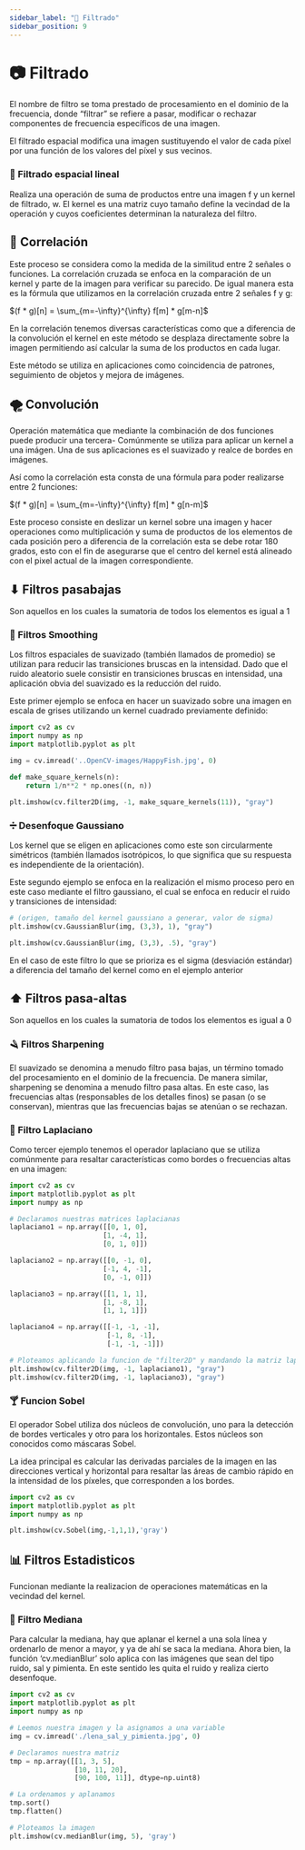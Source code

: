 ```yaml
---
sidebar_label: "📝 Filtrado"
sidebar_position: 9
---
```


# 📷 Filtrado

El nombre de filtro se toma prestado de procesamiento en el dominio de la frecuencia, donde “filtrar” se refiere a pasar, modificar o rechazar componentes de frecuencia específicos de una imagen.

El filtrado espacial modifica una imagen sustituyendo el valor de cada píxel por una función de los valores del píxel y sus vecinos.

### 🌌 Filtrado espacial lineal

Realiza una operación de suma de productos entre una imagen f y un kernel de filtrado, w. El kernel es una matriz cuyo tamaño define la vecindad de la operación y cuyos coeficientes determinan la naturaleza del filtro.

## 🧀 Correlación

Este proceso se considera como la medida de la similitud entre 2 señales o funciones.
La correlación cruzada se enfoca en la comparación de un kernel y parte de la imagen para verificar su parecido.
De igual manera esta es la fórmula que utilizamos en la correlación cruzada entre 2 señales f y g:

$(f * g)[n] = \sum_{m=-\infty}^{\infty} f[m] * g[m-n]$

En la correlación tenemos diversas características como que a diferencia de la convolución el kernel en este método se desplaza directamente sobre la imagen permitiendo así calcular la suma de los productos en cada lugar.

Este método se utiliza en aplicaciones como coincidencia de patrones, seguimiento de objetos y mejora de imágenes.

## 🌪 Convolución

Operación matemática que mediante la combinación de dos funciones puede producir una tercera-
Comúnmente se utiliza para aplicar un kernel a una imágen. Una de sus aplicaciones es el suavizado y realce de bordes en imágenes.

Así como la correlación esta consta de una fórmula para poder realizarse entre 2 funciones:

$(f * g)[n] = \sum_{m=-\infty}^{\infty} f[m] * g[n-m]$

Este proceso consiste en deslizar un kernel sobre una imagen y hacer operaciones como multiplicación y suma de productos de los elementos de cada posición pero a diferencia de la correlación esta se debe rotar 180 grados, esto con el fin de asegurarse que el centro del kernel está alineado con el pixel actual de la imagen correspondiente.

## ⬇ Filtros pasabajas

Son aquellos en los cuales la sumatoria de todos los elementos es igual a 1

### 🧽 Filtros Smoothing

Los filtros espaciales de suavizado (también llamados de promedio) se utilizan para reducir las transiciones bruscas en la intensidad. Dado que el ruido aleatorio suele consistir en transiciones bruscas en intensidad, una aplicación obvia del suavizado es la reducción del ruido.

Este primer ejemplo se enfoca en hacer un suavizado sobre una imagen en escala de grises utilizando un kernel cuadrado previamente definido:

```python title="Filtro smoothing"
import cv2 as cv
import numpy as np
import matplotlib.pyplot as plt

img = cv.imread('..OpenCV-images/HappyFish.jpg', 0)

def make_square_kernels(n):
    return 1/n**2 * np.ones((n, n))

plt.imshow(cv.filter2D(img, -1, make_square_kernels(11)), "gray")
```

### ➗ Desenfoque Gaussiano

Los kernel que se eligen en aplicaciones como este son circularmente simétricos (también llamados isotrópicos, lo que significa que su respuesta es independiente de la orientación).

Este segundo ejemplo se enfoca en la realización el mismo proceso pero en este caso mediante el filtro gaussiano, el cual se enfoca en reducir el ruido y transiciones de intensidad:

```python title="Desenfoque Gaussiano 1"
# (origen, tamaño del kernel gaussiano a generar, valor de sigma)
plt.imshow(cv.GaussianBlur(img, (3,3), 1), "gray")
```

```python title="Desenfoque Gaussiano 2"
plt.imshow(cv.GaussianBlur(img, (3,3), .5), "gray")
```

En el caso de este filtro lo que se prioriza es el sigma (desviación estándar) a diferencia del tamaño del kernel como en el ejemplo anterior

## ⬆ Filtros pasa-altas

Son aquellos en los cuales la sumatoria de todos los elementos es igual a 0

### 🪒 Filtros Sharpening

El suavizado se denomina a menudo filtro pasa bajas, un término tomado del procesamiento en el dominio de la frecuencia. De manera similar, sharpening se denomina a menudo filtro pasa altas. En este caso, las frecuencias altas (responsables de los detalles finos) se pasan (o se conservan), mientras que las frecuencias bajas se atenúan o se rechazan.

### 🦁 Filtro Laplaciano

Como tercer ejemplo tenemos el operador laplaciano que se utiliza comúnmente para resaltar características como bordes o frecuencias altas en una imagen:

```python title="Filtro Laplaciano"
import cv2 as cv
import matplotlib.pyplot as plt
import numpy as np

# Declaramos nuestras matrices laplacianas
laplaciano1 = np.array([[0, 1, 0],
                       [1, -4, 1],
                       [0, 1, 0]])

laplaciano2 = np.array([[0, -1, 0],
                       [-1, 4, -1],
                       [0, -1, 0]])

laplaciano3 = np.array([[1, 1, 1],
                       [1, -8, 1],
                       [1, 1, 1]])

laplaciano4 = np.array([[-1, -1, -1],
                        [-1, 8, -1],
                        [-1, -1, -1]])

# Ploteamos aplicando la funcion de "filter2D" y mandando la matriz laplaciana como argumento
plt.imshow(cv.filter2D(img, -1, laplaciano1), "gray")
plt.imshow(cv.filter2D(img, -1, laplaciano3), "gray")
```

### 🍸 Funcion Sobel

El operador Sobel utiliza dos núcleos de convolución, uno para la detección de bordes verticales y otro para los horizontales. Estos núcleos son conocidos como máscaras Sobel.

La idea principal es calcular las derivadas parciales de la imagen en las direcciones vertical y horizontal para resaltar las áreas de cambio rápido en la intensidad de los píxeles, que corresponden a los bordes.

```python title="Funcion Sobel"
import cv2 as cv
import matplotlib.pyplot as plt
import numpy as np

plt.imshow(cv.Sobel(img,-1,1,1),'gray')
```

## 📊 Filtros Estadisticos

Funcionan mediante la realizacion de operaciones matemáticas en la vecindad del kernel.

### 🧮 Filtro Mediana

Para calcular la mediana, hay que aplanar el kernel a una sola línea y ordenarlo de menor a mayor, y ya de ahí se saca la mediana. Ahora bien, la función ‘cv.medianBlur’ solo aplica con las imágenes que sean del tipo ruido, sal y pimienta. En este sentido les quita el ruido y realiza cierto desenfoque.

```python title="Filtro Mediana"
import cv2 as cv
import matplotlib.pyplot as plt
import numpy as np

# Leemos nuestra imagen y la asignamos a una variable
img = cv.imread('./lena_sal_y_pimienta.jpg', 0)

# Declaramos nuestra matriz
tmp = np.array([[1, 3, 5],
                [10, 11, 20],
                [90, 100, 11]], dtype=np.uint8)

# La ordenamos y aplanamos
tmp.sort()
tmp.flatten()

# Ploteamos la imagen
plt.imshow(cv.medianBlur(img, 5), 'gray')
```
